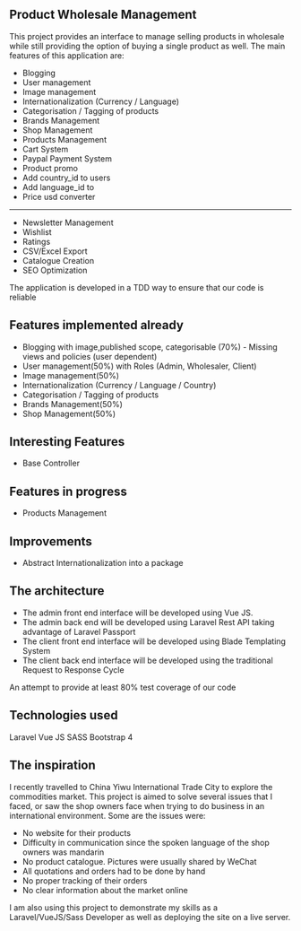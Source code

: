 ## Product Wholesale Management 

This project provides an interface to manage selling products in wholesale while still providing the option of buying a single product as well. The main features of this application are:

- Blogging
- User management
- Image management
- Internationalization (Currency / Language)
- Categorisation / Tagging of products
- Brands Management
- Shop Management
- Products Management
- Cart System
- Paypal Payment System
- Product promo
- Add country_id to users
- Add language_id to 
- Price usd converter
______________________________
- Newsletter Management
- Wishlist 
- Ratings
- CSV/Excel Export
- Catalogue Creation
- SEO Optimization

The application is developed in a TDD way to ensure that our code is reliable

## Features implemented already
- Blogging with image,published scope, categorisable (70%) - Missing views and policies (user dependent)
- User management(50%)  with Roles (Admin, Wholesaler, Client) 
- Image management(50%) 
- Internationalization (Currency / Language / Country)
- Categorisation / Tagging of products
- Brands Management(50%)
- Shop Management(50%)

## Interesting Features
- Base Controller

## Features in progress
- Products Management

## Improvements
- Abstract Internationalization into a package

## The architecture
- The admin front end interface will be developed using Vue JS.
- The admin back end will be developed using Laravel Rest API taking advantage of Laravel Passport
- The client front end interface will be developed using Blade Templating System
- The client back end interface will be developed using the traditional Request to Response Cycle

An attempt to provide at least 80%  test coverage of our code

## Technologies used
Laravel
Vue JS
SASS
Bootstrap 4

## The inspiration
I recently travelled to China Yiwu International Trade City to explore the commodities market. This project is aimed to solve several issues that I faced, or saw the shop owners face when trying to do business in an international environment. Some are the issues were:
- No website for their products
- Difficulty in communication since the spoken language of the shop owners was mandarin
- No product catalogue. Pictures were usually shared by WeChat
- All quotations and orders had to be done by hand
- No proper tracking of their orders
- No clear information about the market online

I am also using this project to demonstrate my skills as a Laravel/VueJS/Sass Developer as well as deploying the site on a live server.
